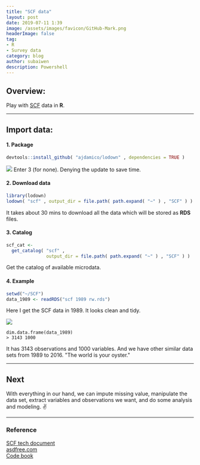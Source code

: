 ```yaml
---
title: "SCF data"
layout: post
date: 2019-07-11 1:39
image: /assets/images/favicon/GitHub-Mark.png
headerImage: false
tag:
- R
- Survey data
category: blog
author: subaiwen
description: Powershell
---
```


## Overview:
Play with [SCF](https://www.federalreserve.gov/econres/scfindex.htm) data in **R**. 

---

## Import data:
#### 1. Package
```r
devtools::install_github( "ajdamico/lodown" , dependencies = TRUE )
```

![](http://ww1.sinaimg.cn/large/006tNc79ly1g4vupo9ug5j31080aeq6t.jpg)
Enter 3 (for none). Denying the update to save time.

#### 2. Download data
```r
library(lodown)
lodown( "scf" , output_dir = file.path( path.expand( "~" ) , "SCF" ) )
```
It takes about 30 mins to download all the data which will be stored as **RDS** files.

#### 3. Catalog
```r
scf_cat <-
  get_catalog( "scf" ,
               output_dir = file.path( path.expand( "~" ) , "SCF" ) )
```
Get the catalog of available microdata.

#### 4. Example
```r
setwd("~/SCF")
data_1989 <- readRDS("scf 1989 rw.rds")
```
Here I get the SCF data in 1989. It looks clean and tidy.  

![](http://ww3.sinaimg.cn/large/006tNc79ly1g4vuowolz9j31ak0botgt.jpg) 

```
dim.data.frame(data_1989)
> 3143 1000
``` 

It has 3143 observations and 1000 variables. And we have other similar data sets from 1989 to 2016. "The world is your oyster."

---

## Next
With everything in our hand, we can impute missing value, manipulate the data set, extract variables and observations we want, and do some analysis and modeling. ✌️

---

### Reference
[SCF tech document](https://www.federalreserve.gov/econres/scfindex.htm#table1)  
[asdfree.com](http://asdfree.com/survey-of-consumer-finances-scf.html)  
[Code book](https://www.federalreserve.gov/econres/files/codebk2016.txt)